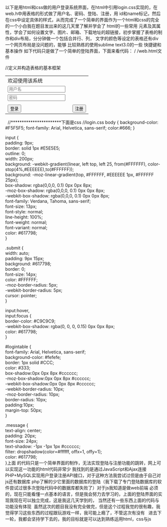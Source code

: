 以下是用html和css做的用户登录系统界面，在html中引用login.css实现的，在web.h中用表格的形式做了用户名、密码、登陆、注册，用
  id和name标记，然后在css中设定具体的样式，从而完成了一个简单的界面作为一个html和css的完全的一个小白我在题目发出来的这几天里了解并学会了
html的一些常用 元素及其属性，学会了如何设置文字、图片、邮箱、下载地址的超链接，初步掌握了表格的制作和div布局，分分钟做一个包括合并行、列，
 文字的颜色等设定的表格还有div一个网页布局是没问题的，能够 比较熟练的使用sublime text3.0的一些
  快捷键和基本操作 如下代码只是做了一个简单的登陆界面，下面来看代码：
/ /web.html文件
<html>

<head>
    <title>Welcome</title>
    <meta http-equiv="Content-Type" content="text/html; charset=UTF-8" />
    <link href="login.css" type="text/css" rel="stylesheet">
</head>

<body>
    <form>
        <table width="202" border="0" align="center" cellpadding="05" cellspacing="0" id="logintable">//定义并构造表格的基本框架
            <tr>
                <td width="192">
                    <div class="message">欢迎使用该系统</div>
                </td>
            </tr>
            <tr>
                <td>
                    <input name="name" type="text" id="username" value="" placeholder="用户名">
                </td>
            </tr>
            <tr>
                <td>
                    <input name="psd" type="password" id="password" value="" placeholder="密码">
                </td>
            </tr>
            <tr>
                <td id="tip"> </td>
            </tr>
            <tr>
                <td>
                    <input type="button" class="submit" value="登录" onclick="login()">
                </td>
                <td>
                <input  type="button"  class="submit" value="注册" onclick="login()">
                </td>
            </tr>
        </table>
    </form>
</body>

</html>
   //***********************下面是css
 //login.css
     body {  
    background-color: #F5F5F5;  
    font-family: Arial, Helvetica, sans-serif;  
    color:#666;  
}  
  
input {  
    padding: 9px;  
    border: solid 1px #E5E5E5;  
    outline: 0;  
    width: 200px;  
    background: -webkit-gradient(linear, left top, left 25, from(#FFFFFF), color-stop(4%,#EEEEEE),to(#FFFFFF));  
    background: -moz-linear-gradient(top, #FFFFFF, #EEEEEE 1px, #FFFFFF 25px);  
    box-shadow: rgba(0,0,0, 0.1) 0px 0px 8px;  
    -moz-box-shadow: rgba(0,0,0, 0.1) 0px 0px 8px;  
    -webkit-box-shadow: rgba(0,0,0, 0.1) 0px 0px 8px;  
    font-family: Verdana, Tahoma, sans-serif;  
    font-size: 13px;  
    font-style: normal;  
    line-height: 100%;  
    font-weight: normal;  
    font-variant: normal;  
    color: #617798;  
}  
  
.submit {  
    width: auto;  
    padding: 9px 15px;  
    background: #617798;  
    border: 0;  
    font-size: 14px;  
    color: #FFFFFF;  
    -moz-border-radius: 5px;  
    -webkit-border-radius: 5px;  
    cursor: pointer;  
}  
  
input:hover,  
input:focus {  
    border-color: #C9C9C9;  
    -webkit-box-shadow: rgba(0, 0, 0, 0.15) 0px 0px 8px;  
    color: #617798;  
}  
  
#logintable {  
    font-family: Arial, Helvetica, sans-serif;  
    background-color: #fefefe;  
    border: 1px solid #CCC;  
    color: #333;  
    box-shadow:0px 0px 8px #cccccc;  
    -moz-box-shadow:0px 0px 8px #cccccc;  
    -webkit-box-shadow:0px 0px 8px #cccccc;  
    -webkit-border-radius: 10px;  
    -moz-border-radius: 10px;  
    border-radius: 10px;  
    padding:10px;  
    margin-top: 50px;  
}  
              
.message {  
    text-align: center;  
    padding: 20px;  
    font-size: 24px;  
    text-shadow: -1px -1px 1px #cccccc;  
    filter: dropshadow(color=#ffffff, offx=1, offy=1);  
    color: #617798;  
}上面 的代码只是一个简单界面的制作，无法实现登陆与注册功能的跳转，网上可以实现这一功能的html代码非常少
 我找到的是通过JavaScript和Ajax连接PHP+MySQL实现用户登录注册API接口，对于这种方法我尝试过但是由于自己对js还有数据库
 php了解的少它里面的数据库的登陆（我下载了专门登陆数据库的软件尝试过很多次登陆代码中的数据库都失败了）对于js我知道是做web前端
 必须的，现在只能看懂一点基本的语言，但是我会努力去学习的，上面的登陆界面的实现我现在可以独立完成，这是我这几天学到的，
 当然还有一些东西上面的代码与功能没有体现
  虽然这次的题目我没有完全做完，但是这个过程我觉的很有趣，我觉得学习这些东西的过程跟玩游戏一样，我可能上瘾了，不管这次有没有
   进去下一轮，我都会坚持学下去的，我的目标就是可以达到熟练运用html，css与js
   
